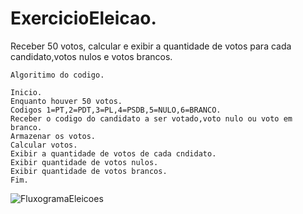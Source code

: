 # ExercicioEleicao.
Receber 50 votos, calcular e exibir a quantidade de votos para cada candidato,votos nulos e votos brancos.
```
Algoritimo do codigo.

Inicio.
Enquanto houver 50 votos.
Codigos 1=PT,2=PDT,3=PL,4=PSDB,5=NULO,6=BRANCO.
Receber o codigo do candidato a ser votado,voto nulo ou voto em branco.
Armazenar os votos.
Calcular votos.
Exibir a quantidade de votos de cada cndidato.
Exibir quantidade de votos nulos.
Exibir quantidade de votos brancos.
Fim.
```
![FluxogramaEleicoes](https://user-images.githubusercontent.com/103974210/169720835-e9d16041-eae4-4002-a053-10d574106b74.png)



